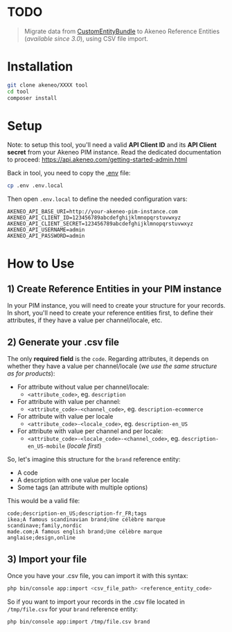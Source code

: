 # TODO
> Migrate data from [CustomEntityBundle](https://github.com/akeneo-labs/CustomEntityBundle) to Akeneo Reference Entities (_available since 3.0_), using CSV file import.

# Installation

```bash
git clone akeneo/XXXX tool
cd tool
composer install
```

# Setup
Note: to setup this tool, you'll need a valid **API Client ID** and its **API Client secret** from your Akeneo PIM instance. Read the dedicated documentation to proceed: https://api.akeneo.com/getting-started-admin.html

Back in tool, you need to copy the [.env](https://symfony.com/doc/current/components/dotenv.html) file:
```bash
cp .env .env.local
```

Then open `.env.local` to define the needed configuration vars:
```
AKENEO_API_BASE_URI=http://your-akeneo-pim-instance.com
AKENEO_API_CLIENT_ID=123456789abcdefghijklmnopqrstuvwxyz
AKENEO_API_CLIENT_SECRET=123456789abcdefghijklmnopqrstuvwxyz
AKENEO_API_USERNAME=admin
AKENEO_API_PASSWORD=admin
```

# How to Use

## 1) Create Reference Entities in your PIM instance
In your PIM instance, you will need to create your structure for your records. In short, you'll need to create your reference entities first, to define their attributes, if they have a value per channel/locale, etc.

## 2) Generate your .csv file
The only **required field** is the `code`. Regarding attributes, it depends on whether they have a value per channel/locale (_we use the same structure as for products_):

- For attribute without value per channel/locale:
    - `<attribute_code>`, eg. `description`
- For attribute with value per channel:
    - `<attribute_code>-<channel_code>`, eg. `description-ecommerce`
- For attribute with value per locale
    - `<attribute_code>-<locale_code>`, eg. `description-en_US`
- For attribute with value per channel and per locale:
    - `<attribute_code>-<locale_code>-<channel_code>`, eg. `description-en_US-mobile` (_locale first_)

So, let's imagine this structure for the `brand` reference entity:
- A code
- A description with one value per locale
- Some tags (an attribute with multiple options)

This would be a valid file:
```csv
code;description-en_US;description-fr_FR;tags
ikea;A famous scandinavian brand;Une célèbre marque scandinave;family,nordic
made.com;A famous english brand;Une célèbre marque anglaise;design,online
```

## 3) Import your file

Once you have your .csv file, you can import it with this syntax:
```bash
php bin/console app:import <csv_file_path> <reference_entity_code>
``` 

So if you want to import your records in the .csv file located in `/tmp/file.csv` for your `brand` reference entity:
```bash
php bin/console app:import /tmp/file.csv brand
```
